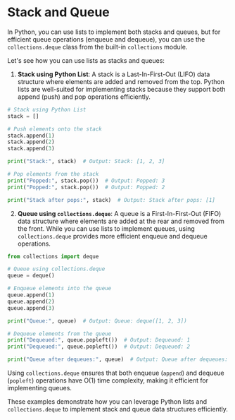 # Stack and Queue

In Python, you can use lists to implement both stacks and queues, but for efficient queue operations (enqueue and dequeue), you can use the `collections.deque` class from the built-in `collections` module.

Let's see how you can use lists as stacks and queues:

1. **Stack using Python List**:
A stack is a Last-In-First-Out (LIFO) data structure where elements are added and removed from the top. Python lists are well-suited for implementing stacks because they support both append (push) and pop operations efficiently.

```python
# Stack using Python List
stack = []

# Push elements onto the stack
stack.append(1)
stack.append(2)
stack.append(3)

print("Stack:", stack)  # Output: Stack: [1, 2, 3]

# Pop elements from the stack
print("Popped:", stack.pop())  # Output: Popped: 3
print("Popped:", stack.pop())  # Output: Popped: 2

print("Stack after pops:", stack)  # Output: Stack after pops: [1]
```

2. **Queue using `collections.deque`**:
A queue is a First-In-First-Out (FIFO) data structure where elements are added at the rear and removed from the front. While you can use lists to implement queues, using `collections.deque` provides more efficient enqueue and dequeue operations.

```python
from collections import deque

# Queue using collections.deque
queue = deque()

# Enqueue elements into the queue
queue.append(1)
queue.append(2)
queue.append(3)

print("Queue:", queue)  # Output: Queue: deque([1, 2, 3])

# Dequeue elements from the queue
print("Dequeued:", queue.popleft())  # Output: Dequeued: 1
print("Dequeued:", queue.popleft())  # Output: Dequeued: 2

print("Queue after dequeues:", queue)  # Output: Queue after dequeues: deque([3])
```

Using `collections.deque` ensures that both enqueue (`append`) and dequeue (`popleft`) operations have O(1) time complexity, making it efficient for implementing queues.

These examples demonstrate how you can leverage Python lists and `collections.deque` to implement stack and queue data structures efficiently.